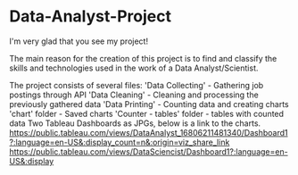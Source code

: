 # Data-Analyst-Project
I'm very glad that you see my project!

The main reason for the creation of this project is to find and classify the skills and technologies used in the work of a Data Analyst/Scientist.

The project consists of several files:
'Data Collecting' - Gathering job postings through API
'Data Cleaning' - Cleaning and processing the previously gathered data
'Data Printing' - Counting data and creating charts
'chart' folder - Saved charts
'Counter - tables' folder - tables with counted data
Two Tableau Dashboards as JPGs, below is a link to the charts.
https://public.tableau.com/views/DataAnalyst_16806211481340/Dashboard1?:language=en-US&:display_count=n&:origin=viz_share_link
https://public.tableau.com/views/DataSciencist/Dashboard1?:language=en-US&:display
